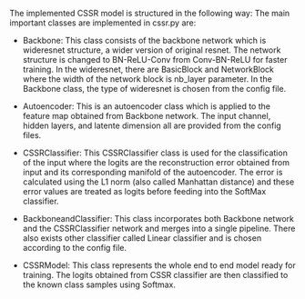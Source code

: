 The implemented CSSR model is structured in the following way:
The main important classes are implemented in cssr.py are:
- Backbone:
    This class consists of the backbone network which is wideresnet structure, a wider version of original resnet. The network structure is changed to BN-ReLU-Conv from Conv-BN-ReLU for faster training. In the wideresnet, there are BasicBlock and NetworkBlock where the width of the network block is nb_layer parameter. In the Backbone class, the type of wideresnet is chosen from the config file.

- Autoencoder:
    This is an autoencoder class which is applied to the feature map obtained from Backbone network. The input channel, hidden layers, and latente dimension all are provided from the config files.
- CSSRClassifier:
    This CSSRClassifier class is used for the classification of the input where the logits are the reconstruction error obtained from input and its corresponding manifold of the autoencoder. The error is calculated using the L1 norm (also called Manhattan distance) and these error values are treated as logits before feeding into the SoftMax classifier.
- BackboneandClassifier:
    This class incorporates both Backbone network and the CSSRClassifier network and merges into a single pipeline. There also exists other classifier called Linear classifier and is chosen according to the config file.
- CSSRModel:
    This class represents the whole end to end model ready for training. The logits obtained from CSSR classifier are then classified to the known class samples using Softmax.